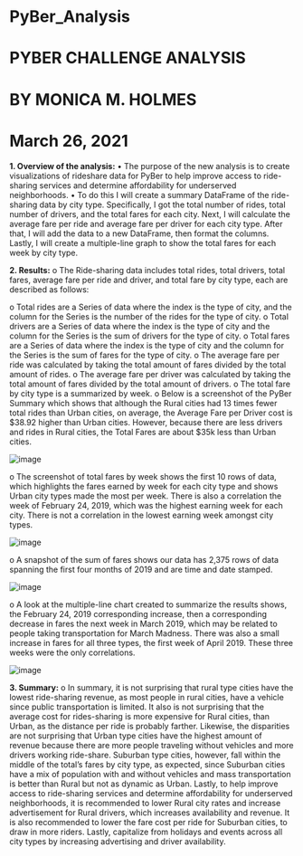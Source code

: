
# PyBer_Analysis
# PYBER CHALLENGE ANALYSIS 
# BY MONICA M. HOLMES  
# March 26, 2021


**1.	Overview of the analysis:**
•	The purpose of the new analysis is to create visualizations of rideshare data for PyBer to help improve access to ride-sharing services and determine affordability for underserved neighborhoods. 
•	To do this I will create a summary DataFrame of the ride-sharing data by city type. Specifically, I got the total number of rides, total number of drivers, and the total fares for each city. Next, I will calculate the average fare per ride and average fare per driver for each city type. After that, I will add the data to a new DataFrame, then format the columns. Lastly, I will create a multiple-line graph to show the total fares for each week by city type.



**2.	Results:**
o	The Ride-sharing data includes total rides, total drivers, total fares, average fare per ride and driver, and total fare by city type, each are described as follows:

o	Total rides are a Series of data where the index is the type of city, and the column for the Series is the number of the rides for the type of city.
o	Total drivers are a Series of data where the index is the type of city and the column for the Series is the sum of drivers for the type of city.
o	Total fares are a Series of data where the index is the type of city and the column for the Series is the sum of fares for the type of city.
o	The average fare per ride was calculated by taking the total amount of fares divided by the total amount of rides. 
o	The average fare per driver was calculated by taking the total amount of fares divided by the total amount of drivers.
o	The total fare by city type is a summarized by week.
o	Below is a screenshot of the PyBer Summary which shows that although the Rural cities had 13 times fewer total rides than Urban cities, on average, the Average Fare per Driver cost is $38.92 higher than Urban cities. However, because there are less drivers and rides in Rural cities, the Total Fares are about $35k less than Urban cities.

![image](https://user-images.githubusercontent.com/78371845/123722809-15893500-d857-11eb-86b2-3a657f6c1827.png)


o	The screenshot of total fares by week shows the first 10 rows of data, which highlights the fares earned by week for each city type and shows Urban city types made the most per week. There is also a correlation the week of February 24, 2019, which was the highest earning week for each city. There is not a correlation in the lowest earning week amongst city types.

![image](https://user-images.githubusercontent.com/78371845/123722853-29349b80-d857-11eb-86af-74543ea5d1dd.png)



o	A snapshot of the sum of fares shows our data has 2,375 rows of data spanning the first four months of 2019 and are time and date stamped. 

![image](https://user-images.githubusercontent.com/78371845/123722882-3782b780-d857-11eb-863c-2b8448989866.png)


o	A look at the multiple-line chart created to summarize the results shows, the February 24, 2019 corresponding increase, then a corresponding decrease in fares the next week in March 2019, which may be related to people taking transportation for March Madness. There was also a small increase in fares for all three types, the first week of April 2019. These three weeks were the only correlations. 


![image](https://user-images.githubusercontent.com/78371845/123722912-45383d00-d857-11eb-81c4-471197128113.png)



**3.	Summary:**
o	In summary, it is not surprising that rural type cities have the lowest ride-sharing revenue, as most people in rural cities, have a vehicle since public transportation is limited. It also is not surprising that the average cost for rides-sharing is more expensive for Rural cities, than Urban, as the distance per ride is probably farther. Likewise, the disparities are not surprising that Urban type cities have the highest amount of revenue because there are more people traveling without vehicles and more drivers working ride-share. Suburban type cities, however, fall within the middle of the total’s fares by city type, as expected, since Suburban cities have a mix of population with and without vehicles and mass transportation is better than Rural but not as dynamic as Urban. Lastly, to help improve access to ride-sharing services and determine affordability for underserved neighborhoods, it is recommended to lower Rural city rates and increase advertisement for Rural drivers, which increases availability and revenue. It is also recommended to lower the fare cost per ride for Suburban cities, to draw in more riders. Lastly, capitalize from holidays and events across all city types by increasing advertising and driver availability. 


















